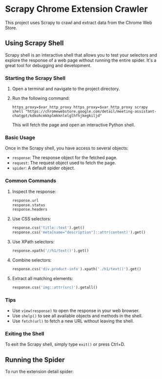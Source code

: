# Scrapy Chrome Extension Crawler

This project uses Scrapy to crawl and extract data from the Chrome Web Store.

## Using Scrapy Shell

Scrapy shell is an interactive shell that allows you to test your selectors and explore the response of a web page without running the entire spider. It's a great tool for debugging and development.

### Starting the Scrapy Shell

1. Open a terminal and navigate to the project directory.
2. Run the following command:

   ```
   https_proxy=$var_http_proxy https_proxy=$var_http_proxy scrapy shell "https://chromewebstore.google.com/detail/meeting-assistant-chatgpt/kdkohcmkkplmkknlelglhfhjkegkiljd"
   ```

   This will fetch the page and open an interactive Python shell.

### Basic Usage

Once in the Scrapy shell, you have access to several objects:

- `response`: The response object for the fetched page.
- `request`: The request object used to fetch the page.
- `spider`: A default spider object.

### Common Commands

1. Inspect the response:
   ```python
   response.url
   response.status
   response.headers
   ```

2. Use CSS selectors:
   ```python
   response.css('title::text').get()
   response.css('meta[name="description"]::attr(content)').get()
   ```

3. Use XPath selectors:
   ```python
   response.xpath('//h1/text()').get()
   ```

4. Combine selectors:
   ```python
   response.css('div.product-info').xpath('./h1/text()').get()
   ```

5. Extract all matching elements:
   ```python
   response.css('img::attr(src)').getall()
   ```

### Tips

- Use `view(response)` to open the response in your web browser.
- Use `shelp()` to see all available objects and methods in the shell.
- Use `fetch(url)` to fetch a new URL without leaving the shell.

### Exiting the Shell

To exit the Scrapy shell, simply type `exit()` or press Ctrl+D.

## Running the Spider

To run the extension detail spider:
